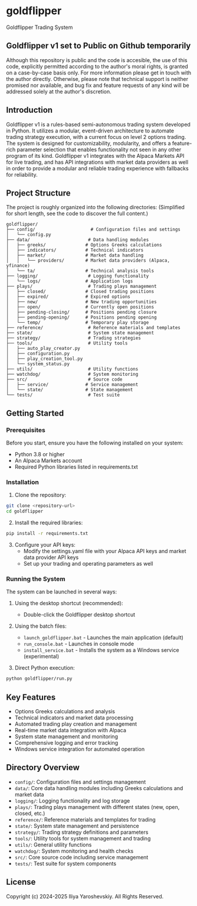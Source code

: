 # goldflipper
Goldflipper Trading System

## Goldflipper v1 set to Public on Github temporarily
Although this repository is public and the code is accesible, the use of this code, explicitly permitted according to the author's moral rights, is granted on a case-by-case basis only. For more information please get in touch with the author directly. Otherwise, please note that technical support is neither promised nor available, and bug fix and feature requests of any kind will be addressed solely at the author's discretion. 

## Introduction

Goldflipper v1 is a rules-based semi-autonomous trading system developed in Python. It utilizes a modular, event-driven architecture to automate trading strategy execution, with a current focus on level 2 options trading. The system is designed for customizability, modularity, and offers a feature-rich parameter selection that enables functionality not seen in any other program of its kind. Goldflipper v1 integrates with the Alpaca Markets API for live trading, and has API integrations with market data providers as well in order to provide a modular and reliable trading experience with fallbacks for reliability.

## Project Structure

The project is roughly organized into the following directories:
(Simplified for short length, see the code to discover the full content.)

```
goldflipper/
├── config/                     # Configuration files and settings
│   └── config.py
├── data/                      # Data handling modules
│   ├── greeks/               # Options Greeks calculations
│   ├── indicators/           # Technical indicators
│   ├── market/               # Market data handling
│   │   └── providers/        # Market data providers (Alpaca, yfinance)
│   └── ta/                   # Technical analysis tools
├── logging/                   # Logging functionality
│   └── logs/                 # Application logs
├── plays/                     # Trading plays management
│   ├── closed/               # Closed trading positions
│   ├── expired/              # Expired options
│   ├── new/                  # New trading opportunities
│   ├── open/                 # Currently open positions
│   ├── pending-closing/      # Positions pending closure
│   ├── pending-opening/      # Positions pending opening
│   └── temp/                 # Temporary play storage
├── reference/                 # Reference materials and templates
├── state/                     # System state management
├── strategy/                  # Trading strategies
├── tools/                     # Utility tools
│   ├── auto_play_creator.py
│   ├── configuration.py
│   ├── play_creation_tool.py
│   └── system_status.py
├── utils/                     # Utility functions
├── watchdog/                  # System monitoring
├── src/                       # Source code
│   ├── service/              # Service management
│   └── state/                # State management
└── tests/                     # Test suite
```

## Getting Started

### Prerequisites

Before you start, ensure you have the following installed on your system:

- Python 3.8 or higher
- An Alpaca Markets account
- Required Python libraries listed in requirements.txt

### Installation

1. Clone the repository:
```bash
git clone <repository-url>
cd goldflipper
```

2. Install the required libraries:
```bash
pip install -r requirements.txt
```

3. Configure your API keys:
   - Modify the settings.yaml file with your Alpaca API keys and market data provider API keys
   - Set up your trading and operating parameters as well

### Running the System

The system can be launched in several ways:

1. Using the desktop shortcut (recommended):
   - Double-click the Goldflipper desktop shortcut

2. Using the batch files:
   - `launch_goldflipper.bat` - Launches the main application (default)
   - `run_console.bat` - Launches in console mode
   - `install_service.bat` - Installs the system as a Windows service (experimental)

3. Direct Python execution:
```bash
python goldflipper/run.py
```

## Key Features

- Options Greeks calculations and analysis
- Technical indicators and market data processing
- Automated trading play creation and management
- Real-time market data integration with Alpaca
- System state management and monitoring
- Comprehensive logging and error tracking
- Windows service integration for automated operation

## Directory Overview

- `config/`: Configuration files and settings management
- `data/`: Core data handling modules including Greeks calculations and market data
- `logging/`: Logging functionality and log storage
- `plays/`: Trading plays management with different states (new, open, closed, etc.)
- `reference/`: Reference materials and templates for trading
- `state/`: System state management and persistence
- `strategy/`: Trading strategy definitions and parameters
- `tools/`: Utility tools for system management and trading
- `utils/`: General utility functions
- `watchdog/`: System monitoring and health checks
- `src/`: Core source code including service management
- `tests/`: Test suite for system components

## License

Copyright (c) 2024-2025 Iliya Yaroshevskiy. All Rights Reserved.
